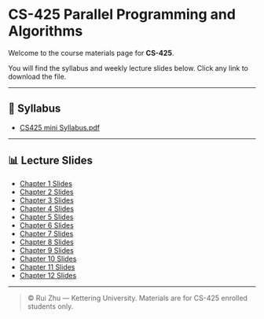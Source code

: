 # CS-425 Parallel Programming and Algorithms

Welcome to the course materials page for **CS-425**.

You will find the syllabus and weekly lecture slides below. Click any link to download the file.

---

## 📄 Syllabus

- [CS425 mini Syllabus.pdf](../CS425%20mini%20Syllabus.pdf)

---

## 📊 Lecture Slides

- [Chapter 1 Slides](chap1_slides.ppt)
- [Chapter 2 Slides](../chap2_slides.ppt)
- [Chapter 3 Slides](../chap3_slides.ppt)
- [Chapter 4 Slides](../chap4_slides.ppt)
- [Chapter 5 Slides](../chap5_slides.ppt)
- [Chapter 6 Slides](../chap6_slides.ppt)
- [Chapter 7 Slides](../chap7_slides.ppt)
- [Chapter 8 Slides](../chap8_slides.ppt)
- [Chapter 9 Slides](../chap9_slides.ppt)
- [Chapter 10 Slides](../chap10_slides.ppt)
- [Chapter 11 Slides](../chap11_slides.ppt)
- [Chapter 12 Slides](../chap12_slides.ppt)

---

> © Rui Zhu — Kettering University. Materials are for CS-425 enrolled students only.
